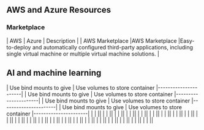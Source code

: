 ## AWS and Azure Resources
### Marketplace
| AWS                     | Azure                          | Description          |
| AWS Marketplace         |AWS Marketplace                 |Easy-to-deploy and automatically configured third-party applications, including single virtual machine or multiple virtual machine solutions.  |
## AI and machine learning
| Use bind mounts to give | Use volumes to store container |----------------------|
| Use bind mounts to give | Use volumes to store container |----------------------|
| Use bind mounts to give | Use volumes to store container |----------------------|
| Use bind mounts to give | Use volumes to store container |----------------------|
|  |  ||
|  |  ||
|  |  ||
|  |  ||
|  |  ||
|  |  ||
|  |  ||
|  |  ||
|  |  ||
|  |  ||
|  |  ||
|  |  ||
|  |  ||
|  |  ||
|  |  ||
|  |  ||
|  |  ||
|  |  ||
|  |  ||
|  |  ||
|  |  ||
|  |  ||



